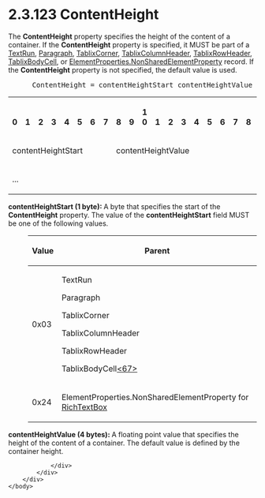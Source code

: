 <html dir="LTR" xmlns:mshelp="http://msdn.microsoft.com/mshelp" xmlns:ddue="http://ddue.schemas.microsoft.com/authoring/2003/5" xmlns:xlink="http://www.w3.org/1999/xlink" xmlns:tool="http://www.microsoft.com/tooltip">
    <head>
        <meta http-equiv="Content-Type" content="text/html; CHARSET=utf-8"></meta>
        <meta name="save" content="history"></meta>
        <title>2.3.123 ContentHeight</title>
        <xml>
            <mshelp:toctitle title="2.3.123 ContentHeight"></mshelp:toctitle>
            <mshelp:rltitle title="[MS-RPL]: ContentHeight"></mshelp:rltitle>
            <mshelp:keyword index="A" term="d3beb818-1132-4cc6-a96b-50ac45bb2a07"></mshelp:keyword>
            <mshelp:attr name="DCSext.ContentType" value="open specification"></mshelp:attr>
            <mshelp:attr name="AssetID" value="d3beb818-1132-4cc6-a96b-50ac45bb2a07"></mshelp:attr>
            <mshelp:attr name="TopicType" value="kbRef"></mshelp:attr>
            <mshelp:attr name="DCSext.Title" value="[MS-RPL]: ContentHeight" />
        </xml>
    </head>
    <body>
        <div id="header">
            <h1 class="heading">2.3.123 ContentHeight</h1>
        </div>
        <div id="mainSection">
            <div id="mainBody">
                <div id="allHistory" class="saveHistory"></div>
                <div id="sectionSection0" class="section" name="collapseableSection">
                    

<p>The <b>ContentHeight</b> property specifies the height of
the content of a container. If the <b>ContentHeight</b> property is specified,
it MUST be part of a <a href="d27cece2-1118-4553-9c3d-2b46180055ec.htm">TextRun</a>,
<a href="3024abc3-23db-494b-a63a-6bd565e4500b.htm">Paragraph</a>, <a href="20e3b37d-978d-467f-b068-d7a2746e37da.htm">TablixCorner</a>, <a href="968a6852-ede1-4bf1-8006-1dab2aea178b.htm">TablixColumnHeader</a>, <a href="0d5c4157-00d0-4268-854f-f274a9d102fb.htm">TablixRowHeader</a>, <a href="fa12273f-80a1-432a-bced-a765ff87dbc7.htm">TablixBodyCell</a>, or <a href="1b1b7882-84bb-47d4-a3d2-b020b8d23d7a.htm">ElementProperties.NonSharedElementProperty</a>
record. If the <b>ContentHeight</b> property is not specified, the default
value is used.</p>

<dl>
<dd>
<div><pre> ContentHeight = contentHeightStart contentHeightValue
</pre></div>
</dd></dl>

<table>
 <tr>
  <th><p><br>0</p></th>
  <th><p><br>1</p></th>
  <th><p><br>2</p></th>
  <th><p><br>3</p></th>
  <th><p><br>4</p></th>
  <th><p><br>5</p></th>
  <th><p><br>6</p></th>
  <th><p><br>7</p></th>
  <th><p><br>8</p></th>
  <th><p><br>9</p></th>
  <th><p>1<br>0</p></th>
  <th><p><br>1</p></th>
  <th><p><br>2</p></th>
  <th><p><br>3</p></th>
  <th><p><br>4</p></th>
  <th><p><br>5</p></th>
  <th><p><br>6</p></th>
  <th><p><br>7</p></th>
  <th><p><br>8</p></th>
  <th><p><br>9</p></th>
  <th><p>2<br>0</p></th>
  <th><p><br>1</p></th>
  <th><p><br>2</p></th>
  <th><p><br>3</p></th>
  <th><p><br>4</p></th>
  <th><p><br>5</p></th>
  <th><p><br>6</p></th>
  <th><p><br>7</p></th>
  <th><p><br>8</p></th>
  <th><p><br>9</p></th>
  <th><p>3<br>0</p></th>
  <th><p><br>1</p></th>
 </tr>
 <tr>
  <td colspan="8">
  <p>contentHeightStart</p>
  </td>
  <td colspan="24">
  <p>contentHeightValue</p>
  </td>
 </tr>
 <tr>
  <td colspan="8">
  <p>...</p>
  </td>
  
 </tr>
</table>

<p><b>contentHeightStart (1 byte): </b>A byte that
specifies the start of the <b>ContentHeight</b> property. The value of the <b>contentHeightStart</b>
field MUST be one of the following values.</p>

<dl>
<dd>
<table>
 <thead>
  <tr>
   <th>
   <p>Value</p>
   </th>
   <th>
   <p>Parent</p>
   </th>
  </tr>
 </thead>
 <tr>
  <td>
  <p>0x03</p>
  </td>
  <td>
  <p>TextRun</p>
  <p>Paragraph</p>
  <p>TablixCorner</p>
  <p>TablixColumnHeader</p>
  <p>TablixRowHeader</p>
  <p>TablixBodyCell<a id="Appendix_A_Target_67"></a><a href="1d022514-2a2f-41df-b2f8-36f19e474fa5.htm#Appendix_A_67" aria-label="Product behavior note 67">&lt;67&gt;</a></p>
  </td>
 </tr>
 <tr>
  <td>
  <p>0x24</p>
  </td>
  <td>
  <p>ElementProperties.NonSharedElementProperty for <a href="4d1e3f6b-bebe-4e8b-bf3c-04151d221793.htm">RichTextBox</a></p>
  </td>
 </tr>
</table>
</dd></dl>

<p><b>contentHeightValue (4 bytes): </b>A floating point
value that specifies the height of the content of a container. The default
value is defined by the container height.</p>


                </div>
            </div>
        </div>
    </body>
</html>